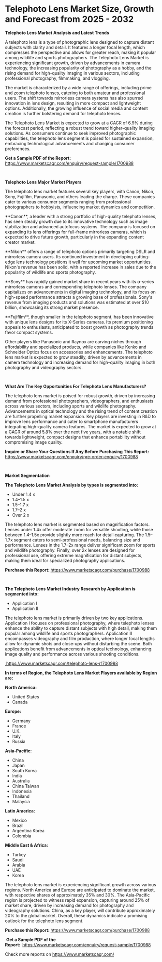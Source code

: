 <p><h1>Telephoto Lens Market Size, Growth and Forecast from 2025 - 2032</h1></p><p><strong>Telephoto Lens Market Analysis and Latest Trends</strong></p>
<p><p>A telephoto lens is a type of photographic lens designed to capture distant subjects with clarity and detail. It features a longer focal length, which compresses the perspective and allows for greater reach, making it popular among wildlife and sports photographers. The Telephoto Lens Market is experiencing significant growth, driven by advancements in camera technology, the increasing popularity of photography as a hobby, and the rising demand for high-quality imaging in various sectors, including professional photography, filmmaking, and vlogging.</p><p>The market is characterized by a wide range of offerings, including prime and zoom telephoto lenses, catering to both amateur and professional users. The shift towards mirrorless camera systems has also spurred innovation in lens design, resulting in more compact and lightweight options. Additionally, the growing influence of social media and content creation is further bolstering demand for telephoto lenses.</p><p>The Telephoto Lens Market is expected to grow at a CAGR of 6.9% during the forecast period, reflecting a robust trend toward higher-quality imaging solutions. As consumers continue to seek improved photographic capabilities, the telephoto lens segment is poised for sustained expansion, embracing technological advancements and changing consumer preferences.</p></p>
<p><strong>Get a Sample PDF of the Report:&nbsp;</strong> <a href="https://www.marketscagr.com/enquiry/request-sample/1700988?utm_campaign=2016&utm_medium=2&utm_source=Github&utm_content=ia&utm_term=09012025&utm_id=telephoto-lens">https://www.marketscagr.com/enquiry/request-sample/1700988</a></p>
<p>&nbsp;</p>
<p><strong>Telephoto Lens Major Market Players</strong></p>
<p><p>The telephoto lens market features several key players, with Canon, Nikon, Sony, Fujifilm, Panasonic, and others leading the charge. These companies cater to various consumer segments ranging from professional photographers to hobbyists, influencing market dynamics and competition.</p><p>**Canon**, a leader with a strong portfolio of high-quality telephoto lenses, has seen steady growth due to its innovative technology such as image stabilization and advanced autofocus systems. The company is focused on expanding its lens offerings for full-frame mirrorless cameras, which is expected to drive future growth, particularly in the expanding content creator market.</p><p>**Nikon** offers a range of telephoto options primarily targeting DSLR and mirrorless camera users. Its continued investment in developing cutting-edge lens technology positions it well for upcoming market opportunities. Nikon's revenue has been solid, with a reported increase in sales due to the popularity of wildlife and sports photography.</p><p>**Sony** has rapidly gained market share in recent years with its α-series mirrorless cameras and corresponding telephoto lenses. The company capitalizes on advancements in digital imaging technology, and its focus on high-speed performance attracts a growing base of professionals. Sony's revenue from imaging products and solutions was estimated at over $10 billion, showcasing its strong market presence.</p><p>**Fujifilm**, though smaller in the telephoto segment, has been innovative with unique lens designs for its X-Series cameras. Its premium positioning appeals to enthusiasts, anticipated to boost growth as photography trends favor compact systems.</p><p>Other players like Panasonic and Raynox are carving niches through affordability and specialized products, while companies like Kenko and Schneider Optics focus on accessories and enhancements. The telephoto lens market is expected to grow steadily, driven by advancements in camera technology and increasing demand for high-quality imaging in both photography and videography sectors.</p></p>
<p>&nbsp;</p>
<p><strong>What Are The Key Opportunities For Telephoto Lens Manufacturers?</strong></p>
<p><p>The telephoto lens market is poised for robust growth, driven by increasing demand from professional photographers, videographers, and enthusiasts across various sectors, including sports and wildlife photography. Advancements in optical technology and the rising trend of content creation are further propelling market expansion. Key players are investing in R&D to improve lens performance and cater to smartphone manufacturers integrating high-quality camera features. The market is expected to grow at a CAGR of around 5.8% over the next five years, with a notable shift towards lightweight, compact designs that enhance portability without compromising image quality.</p></p>
<p><strong>Inquire or Share Your Questions If Any Before Purchasing This Report:</strong> <a href="https://www.marketscagr.com/enquiry/pre-order-enquiry/1700988?utm_campaign=2016&utm_medium=2&utm_source=Github&utm_content=ia&utm_term=09012025&utm_id=telephoto-lens">https://www.marketscagr.com/enquiry/pre-order-enquiry/1700988</a></p>
<p>&nbsp;</p>
<p><strong>Market Segmentation</strong></p>
<p><strong>The Telephoto Lens Market Analysis by types is segmented into:</strong></p>
<p><ul><li>Under 1.4 x</li><li>1.4–1.5 x</li><li>1.5–1.7 x</li><li>1.7–2 x</li><li>Over 2 x</li></ul></p>
<p><p>The telephoto lens market is segmented based on magnification factors. Lenses under 1.4x offer moderate zoom for versatile shooting, while those between 1.4–1.5x provide slightly more reach for detail capturing. The 1.5–1.7x segment caters to semi-professional needs, balancing size and performance. Lenses in the 1.7–2x range deliver significant zoom for sports and wildlife photography. Finally, over 2x lenses are designed for professional use, offering extreme magnification for distant subjects, making them ideal for specialized photography applications.</p></p>
<p><strong>Purchase this Report:&nbsp;</strong><a href="https://www.marketscagr.com/purchase/1700988?utm_campaign=2016&utm_medium=2&utm_source=Github&utm_content=ia&utm_term=09012025&utm_id=telephoto-lens">https://www.marketscagr.com/purchase/1700988</a></p>
<p>&nbsp;</p>
<p><strong>The Telephoto Lens Market Industry Research by Application is segmented into:</strong></p>
<p><ul><li>Application I</li><li>Application II</li></ul></p>
<p><p>The telephoto lens market is primarily driven by two key applications. Application I focuses on professional photography, where telephoto lenses enhance the ability to capture distant subjects with high detail, making them popular among wildlife and sports photographers. Application II encompasses videography and film production, where longer focal lengths allow for dynamic shots and close-ups without disturbing the scene. Both applications benefit from advancements in optical technology, enhancing image quality and performance across various shooting conditions.</p></p>
<p><a href="https://www.marketscagr.com/telephoto-lens-r1700988?utm_campaign=2016&utm_medium=2&utm_source=Github&utm_content=ia&utm_term=09012025&utm_id=telephoto-lens">&nbsp;https://www.marketscagr.com/telephoto-lens-r1700988</a></p>
<p><strong>In terms of Region, the Telephoto Lens Market Players available by Region are:</strong></p>
<p>
    <p> <strong> North America: </strong>
        <ul>
            <li>United States</li>
            <li>Canada</li>
        </ul>
        </p> 
    <p> <strong> Europe: </strong>
        <ul>
            <li>Germany</li>
            <li>France</li>
            <li>U.K.</li>
            <li>Italy</li>
            <li>Russia</li>
        </ul>
        </p> 
    <p> <strong> Asia-Pacific: </strong>
        <ul>
            <li>China</li>
            <li>Japan</li>
            <li>South Korea</li>
            <li>India</li>
            <li>Australia</li>
            <li>China Taiwan</li>
            <li>Indonesia</li>
            <li>Thailand</li>
            <li>Malaysia</li>
        </ul>
        </p> 
    <p> <strong> Latin America: </strong>
        <ul>
            <li>Mexico</li>
            <li>Brazil</li>
            <li>Argentina Korea</li>
            <li>Colombia</li>
        </ul>
        </p> 
    <p> <strong> Middle East & Africa: </strong>
        <ul>
            <li>Turkey</li>
            <li>Saudi</li>
            <li>Arabia</li>
            <li>UAE</li>
            <li>Korea</li>
        </ul>
    </p>
    </p>
<p><p>The telephoto lens market is experiencing significant growth across various regions. North America and Europe are anticipated to dominate the market, with respective shares of approximately 35% and 30%. The Asia-Pacific region is projected to witness rapid expansion, capturing around 25% of market share, driven by increasing demand for photography and videography solutions. China, as a key player, will contribute approximately 20% to the global market. Overall, these dynamics indicate a promising outlook for the telephoto lens segment.</p></p>
<p><strong>Purchase this Report: </strong><a href="https://www.marketscagr.com/purchase/1700988?utm_campaign=2016&utm_medium=2&utm_source=Github&utm_content=ia&utm_term=09012025&utm_id=telephoto-lens">https://www.marketscagr.com/purchase/1700988</a></p>
<p>&nbsp;<strong>Get a Sample PDF of the Report:&nbsp;&nbsp;</strong><a href="https://www.marketscagr.com/enquiry/request-sample/1700988?utm_campaign=2016&utm_medium=2&utm_source=Github&utm_content=ia&utm_term=09012025&utm_id=telephoto-lens">https://www.marketscagr.com/enquiry/request-sample/1700988</a></p>
<p><strong></strong></p>
<p>Check more reports on <a href="https://www.marketscagr.com/?utm_campaign=2016&utm_medium=2&utm_source=Github&utm_content=ia&utm_term=09012025&utm_id=telephoto-lens">https://www.marketscagr.com/</a></p>